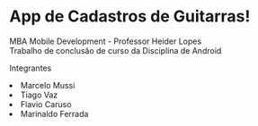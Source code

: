 # App de Cadastros de Guitarras!

MBA Mobile Development - Professor Heider Lopes
<br/>
Trabalho de conclusão de curso da Disciplina de Android

Integrantes

<li>Marcelo Mussi
<li>Tiago Vaz
<li>Flavio Caruso
<li>Marinaldo Ferrada
